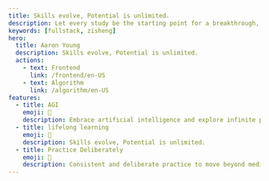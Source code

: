 ```yaml
---
title: Skills evolve, Potential is unlimited.
description: Let every study be the starting point for a breakthrough, and let technical skills be the cornerstone of your future.
keywords: [fullstack, zisheng]
hero:
  title: Aaron Young
  description: Skills evolve, Potential is unlimited.
  actions:
    - text: Frontend
      link: /frontend/en-US
    - text: Algorithm
      link: /algorithm/en-US
features:
  - title: AGI
    emoji: 🌈
    description: Embrace artificial intelligence and explore infinite possibilities.
  - title: lifelong learning
    emoji: 💎
    description: Skills evolve, Potential is unlimited.
  - title: Practice Deliberately
    emoji: 🚀
    description: Consistent and deliberate practice to move beyond mediocrity to excellence
---
```

